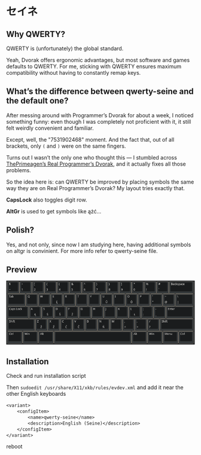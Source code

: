 # セイネ

## Why QWERTY?

QWERTY is (unfortunately) the global standard.

Yeah, Dvorak offers ergonomic advantages, but most software and games defaults
to QWERTY. For me, sticking with QWERTY ensures maximum compatibility without
having to constantly remap keys.

## What’s the difference between qwerty-seine and the default one?

After messing around with Programmer’s Dvorak for about a week, I noticed
something funny: even though I was completely not proficient with it, it still
felt weirdly convenient and familiar.

Except, well, the "7531902468" moment. And the fact that, out of all brackets,
only `(` and `)` were on the same fingers.

Turns out I wasn’t the only one who thought this — I stumbled across
[ThePrimeagen’s Real Programmer’s Dvorak](https://github.com/ThePrimeagen/keyboards),
and it actually fixes all those problems.

So the idea here is: can QWERTY be improved by placing symbols the same way
they are on Real Programmer’s Dvorak? My layout tries exactly that.

**CapsLock** also toggles digit row.

**AltGr** is used to get symbols like ążć...

## Polish?

Yes, and not only, since now I am studying here, having additional symbols on altgr is convinient. For more info refer to qwerty-seine file.

## Preview

![Preview image](./preview.png)

## Installation

Check and run installation script

Then ```sudoedit /usr/share/X11/xkb/rules/evdev.xml``` and add it near the
other English keyboards

```
<variant>
    <configItem>
        <name>qwerty-seine</name>
        <description>English (Seine)</description>
    </configItem>
</variant>
```

reboot
